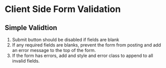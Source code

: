 # Client Side Form Validation

## Simple Validtion
1. Submit button should be disabled if fields are blank
2. If any required fields are blanks, prevent the form from posting and
   add an error message to the top of the form.
3. If the form has errors, add and style and error class to append to
   all invalid fields.


